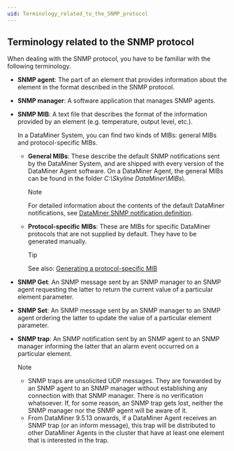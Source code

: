 ```yaml
---
uid: Terminology_related_to_the_SNMP_protocol
---
```


## Terminology related to the SNMP protocol

When dealing with the SNMP protocol, you have to be familiar with the following terminology.

- **SNMP agent**: The part of an element that provides information about the element in the format described in the SNMP protocol.

- **SNMP manager**: A software application that manages SNMP agents.

- **SNMP MIB**: A text file that describes the format of the information provided by an element (e.g. temperature, output level, etc.).

    In a DataMiner System, you can find two kinds of MIBs: general MIBs and protocol-specific MIBs.

    - **General MIBs**: These describe the default SNMP notifications sent by the DataMiner System, and are shipped with every version of the DataMiner Agent software. On a DataMiner Agent, the general MIBs can be found in the folder *C:\\Skyline DataMiner\\MIBs\\*.

        > [!NOTE]
        > For detailed information about the contents of the default DataMiner notifications, see [DataMiner SNMP notification definition](DataMiner_SNMP_notification_definition.md).

    - **Protocol-specific MIBs**: These are MIBs for specific DataMiner protocols that are not supplied by default. They have to be generated manually.

        > [!TIP]
        > See also:
        > [Generating a protocol-specific MIB](../../part_2/protocols/Advanced_protocol_functionality.md#generating-a-protocol-specific-mib)

- **SNMP Get**: An SNMP message sent by an SNMP manager to an SNMP agent requesting the latter to return the current value of a particular element parameter.

- **SNMP Set**: An SNMP message sent by an SNMP manager to an SNMP agent ordering the latter to update the value of a particular element parameter.

- **SNMP trap**: An SNMP notification sent by an SNMP agent to an SNMP manager informing the latter that an alarm event occurred on a particular element.

    > [!NOTE]
    > - SNMP traps are unsolicited UDP messages. They are forwarded by an SNMP agent to an SNMP manager without establishing any connection with that SNMP manager. There is no verification whatsoever. If, for some reason, an SNMP trap gets lost, neither the SNMP manager nor the SNMP agent will be aware of it.
    > - From DataMiner 9.5.13 onwards, if a DataMiner Agent receives an SNMP trap (or an inform message), this trap will be distributed to other DataMiner Agents in the cluster that have at least one element that is interested in the trap.
    >
